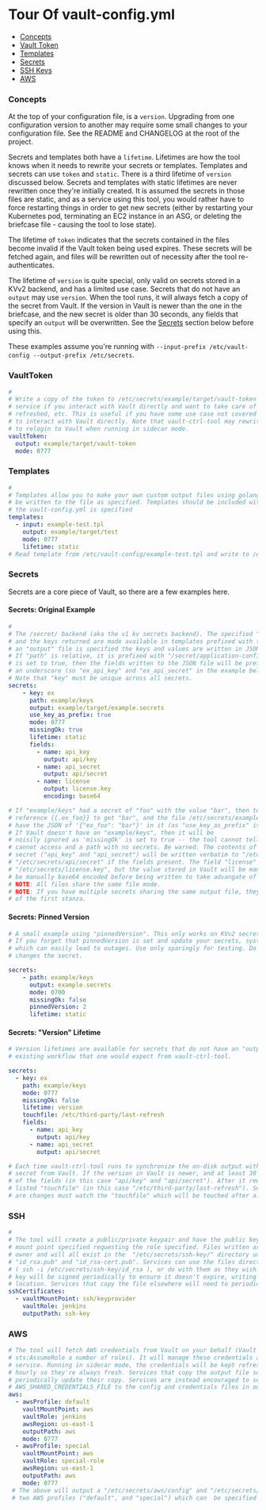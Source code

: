 # Tour Of vault-config.yml

* [Concepts](#concepts)
* [Vault Token](#vaultToken)
* [Templates](#templates)
* [Secrets](#secrets)
* [SSH Keys](#ssh)
* [AWS](#aws)


### Concepts

At the top of your configuration file, is a `version`. Upgrading from one configuration version to another may
require some small changes to your configuration file.  See the README and CHANGELOG at the root of the project.

Secrets and templates both have a `lifetime`. Lifetimes are how the tool knows when it needs to rewrite your
secrets or templates. Templates and secrets can use `token` and `static`. There is a third lifetime of
`version` discussed below. Secrets and templates with static lifetimes are never rewritten once they're
initially created. It is assumed the secrets in those files are static, and as a service using this tool,
you would rather have to force restarting things in order to get new secrets (either by restarting your
Kubernetes pod, terminating an EC2 instance in an ASG, or deleting the briefcase file - causing the tool to lose state).

The lifetime of `token` indicates that the secrets contained in the files become invalid if the Vault token
being used expires. These secrets will be fetched again, and files will be rewritten out of necessity after the tool
re-authenticates.

The lifetime of `version` is quite special, only valid on secrets stored in a KVv2 backend, and has a limited use case. 
Secrets that do not have an `output` may use `version`. When the tool runs, it will always fetch a copy of the secret from
Vault. If the version in Vault is newer than the one in the briefcase, and the new secret is older than 30 seconds, any
fields that specify an `output` will be overwritten. See the [Secrets](#secrets) section below before using this.

These examples assume you're running with `--input-prefix /etc/vault-config --output-prefix /etc/secrets`.

### VaultToken

```yaml
#
# Write a copy of the token to /etc/secrets/example/target/vault-token - This can be used by your
# service if you interact with Vault directly and want to take care of keeping your credentials
# refreshed, etc. This is useful if you have some use case not covered by the tool and want
# to interact with Vault directly. Note that vault-ctrl-tool may rewrite this file if it needs
# to relogin to Vault when running in sidecar mode.
vaultToken:
  output: example/target/vault-token
  mode: 0777
```

### Templates

```yaml
#
# Templates allow you to make your own custom output files using golang templates, secrets will
# be written to the file as specified. Templates should be included with the ConfigMap where
# the vault-config.yml is specified
templates:
  - input: example-test.tpl
    output: example/target/test
    mode: 0777
    lifetime: static
# Read template from /etc/vault-config/example-test.tpl and write to /etc/secrets/example/target/test
```

### Secrets

Secrets are a core piece of Vault, so there are a few examples here.

#### Secrets: Original Example

```yaml
#
# The /secret/ backend (aka the v1 kv secrets backend). The specified "path" is read from Vault,
# and the keys returned are made available in templates prefixed with the "key" value below. If
# an "output" file is specified the keys and values are written in JSON format to the output file.
# If "path" is relative, it is prefixed with "/secret/application-config/services/". If "use_key_as_prefix"
# is set to true, then the fields written to the JSON file will be prefixed with the key followed by
# an underscore (so "ex_api_key" and "ex_api_secret" in the example below).
# Note that "key" must be unique across all secrets.
secrets:
    - key: ex
      path: example/keys
      output: example/target/example.secrets
      use_key_as_prefix: true
      mode: 0777
      missingOk: true
      lifetime: static
      fields:
        - name: api_key
          output: api/key
        - name: api_secret
          output: api/secret
        - name: license
          output: license.key
          encoding: base64

# If "example/keys" had a secret of "foo" with the value "bar", then templates could
# reference {{.ex_foo}} to get "bar", and the file /etc/secrets/example/target/example.secrets would
# have the JSON of '{"ex_foo": "bar"}' in it (as "use_key_as_prefix" is set to true).
# If Vault doesn't have an "example/keys", then it will be
# noisily ignored as 'missingOk' is set to true -- the tool cannot tell the difference between a path it
# cannot access and a path with no secrets. Be warned. The contents of the individual fields in the
# secret ("api_key" and "api_secret") will be written verbatim to "/etc/secrets/api/key" and
# "/etc/secrets/api/secret" if the fields present. The field "license" will be written to 
# "/etc/secrets/license.key", but the value stored in Vault will be manually base64 decoded. Fields must
# be manually base64 encoded before being written to take advangate of "encoding: base64".
# NOTE: All files share the same file mode.
# NOTE: If you have multiple secrets sharing the same output file, they will use the file mode
# of the first stanza.
```

#### Secrets: Pinned Version

```yaml
# A small example using "pinnedVersion". This only works on KVv2 secrets and is very dangerous to use.
# If you forget that pinnedVersion is set and update your secrets, systems using the old version will cease to function
# which can easily lead to outages. Use only sparingly for testing. Do not use this defensively "just in case someone"
# changes the secret.

secrets:
    - path: example/keys
      output: example.secrets
      mode: 0700
      missingOk: false
      pinnedVersion: 2
      lifetime: static

```

#### Secrets: "Version" Lifetime

```yaml
# Version lifetimes are available for secrets that do not have an "output". They inherently go against the
# existing workflow that one would expect from vault-ctrl-tool. 

secrets:
  - key: ex
    path: example/keys
    mode: 0777
    missingOk: false
    lifetime: version
    touchfile: /etc/third-party/last-refresh
    fields:
      - name: api_key
        output: api/key
      - name: api_secret
        output: api/secret

# Each time vault-ctrl-tool runs to synchronize the on-disk output with what is in Vault, it will fetch the above
# secret from Vault. If the version in Vault is newer, and at least 30 seconds old, it will rewrite the output
# of the fields (in this case "api/key" and "api/secret"). After it rewrites the fields, it will "touch" the
# listed "touchfile" (in this case "/etc/third-party/last-refresh"). Services that want to be notified when there
# are changes must watch the "touchfile" which will be touched after all the fields are updated.
```

### SSH

```yaml
#
# The tool will create a public/private keypair and have the public key signed by Vault at the
# mount point specified requesting the role specified. Files written are only readable by the
# owner and will all exist in the  "/etc/secrets/ssh-key/" directory under the names "id_rsa",
# "id_rsa.pub" and "id_rsa-cert.pub". Services can use the files directly
# ( ssh -i /etc/secrets/ssh-key/id_rsa ), or do with them as they wish.  In sidecar mode, the public
# key will be signed periodically to ensure it doesn't expire, writing it to the same
# location. Services that copy the file elsewhere will need to periodically update their copy.
sshCertificates:
  - vaultMountPoint: ssh/keyprovider
    vaultRole: jenkins
    outputPath: ssh-key
```

### AWS

```yaml
# The tool will fetch AWS credentials from Vault on your behalf (Vault has permission to
# sts:AssumeRole a number of roles). It will manage these credentials and pass them to your
# service. Running in sidecar mode, the credentials will be kept refreshed and will be rewritten
# hourly so they're always fresh. Services that copy the output file somewhere else will need to
# periodically update their copy. Services are instead encouraged to set AWS_CONFIG_FILE and
# AWS_SHARED_CREDENTIALS_FILE to the config and credentials files in outputPath.
aws:
  - awsProfile: default
    vaultMountPoint: aws
    vaultRole: jenkins
    awsRegion: us-east-1
    outputPath: aws
    mode: 0777
  - awsProfile: special
    vaultMountPoint: aws
    vaultRole: special-role
    awsRegion: us-east-1
    outputPath: aws
    mode: 0777
 # The above will output a "/etc/secrets/aws/config" and "/etc/secrets/aws/credentials" with
 # two AWS profiles ("default", and "special") which can  be specified with AWS_PROFILE. 
```
